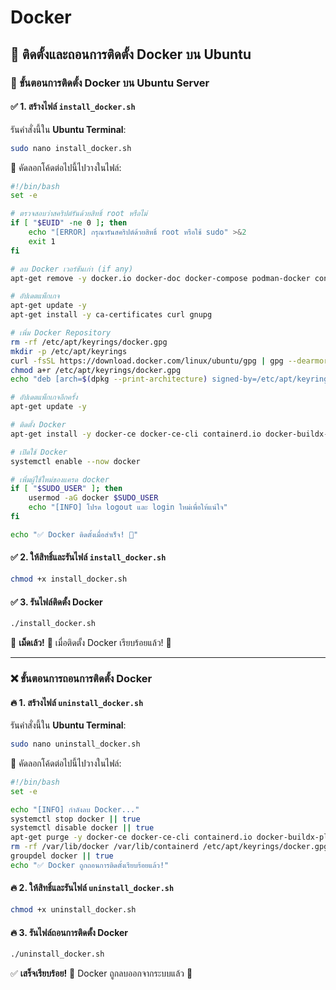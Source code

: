 # Docker

## 🚀 ติดตั้งและถอนการติดตั้ง Docker บน Ubuntu

### 📌 ขั้นตอนการติดตั้ง Docker บน Ubuntu Server

#### ✅ 1. สร้างไฟล์ `install_docker.sh`

รันคำสั่งนี้ใน **Ubuntu Terminal**:
```sh
sudo nano install_docker.sh
```

📌 คัดลอกโค้ดต่อไปนี้ไปวางในไฟล์:

```sh
#!/bin/bash
set -e

# ตรวจสอบว่าสคริปต์รันด้วยสิทธิ์ root หรือไม่
if [ "$EUID" -ne 0 ]; then
    echo "[ERROR] กรุณารันสคริปต์ด้วยสิทธิ์ root หรือใช้ sudo" >&2
    exit 1
fi

# ลบ Docker เวอร์ชันเก่า (if any)
apt-get remove -y docker.io docker-doc docker-compose podman-docker containerd runc || true

# อัปเดตแพ็กเกจ
apt-get update -y
apt-get install -y ca-certificates curl gnupg

# เพิ่ม Docker Repository
rm -rf /etc/apt/keyrings/docker.gpg
mkdir -p /etc/apt/keyrings
curl -fsSL https://download.docker.com/linux/ubuntu/gpg | gpg --dearmor -o /etc/apt/keyrings/docker.gpg
chmod a+r /etc/apt/keyrings/docker.gpg
echo "deb [arch=$(dpkg --print-architecture) signed-by=/etc/apt/keyrings/docker.gpg] https://download.docker.com/linux/ubuntu $(lsb_release -cs) stable" | tee /etc/apt/sources.list.d/docker.list > /dev/null

# อัปเดตแพ็กเกจอีกครั้ง
apt-get update -y

# ติดตั้ง Docker
apt-get install -y docker-ce docker-ce-cli containerd.io docker-buildx-plugin docker-compose-plugin || apt-get install -y docker.io

# เปิดใช้ Docker
systemctl enable --now docker

# เพิ่มผู้ใช้ใหม่ของแครด docker
if [ "$SUDO_USER" ]; then
    usermod -aG docker $SUDO_USER
    echo "[INFO] โปรด logout และ login ใหม่เพื่อให้แน่ใจ"
fi

echo "✅ Docker ติดตั้งเมื่อสำเร็จ! 🚀"
```

#### ✅ 2. ให้สิทธิ์และรันไฟล์ `install_docker.sh`
```sh
chmod +x install_docker.sh
```

#### ✅ 3. รันไฟล์ติดตั้ง Docker
```sh
./install_docker.sh
```

💚 **เม็ดเล้ว!** 🚀 เมื่อติดตั้ง Docker เรียบร้อยแล้ว! 🎉

---

### ❌ ขั้นตอนการถอนการติดตั้ง Docker

#### 🔥 1. สร้างไฟล์ `uninstall_docker.sh`

รันคำสั่งนี้ใน **Ubuntu Terminal**:
```sh
sudo nano uninstall_docker.sh
```

📌 คัดลอกโค้ดต่อไปนี้ไปวางในไฟล์:

```sh
#!/bin/bash
set -e

echo "[INFO] กำลังลบ Docker..."
systemctl stop docker || true
systemctl disable docker || true
apt-get purge -y docker-ce docker-ce-cli containerd.io docker-buildx-plugin docker-compose-plugin docker.io || true
rm -rf /var/lib/docker /var/lib/containerd /etc/apt/keyrings/docker.gpg /etc/apt/sources.list.d/docker.list
groupdel docker || true
echo "✅ Docker ถูกถอนการติดตั้งเรียบร้อยแล้ว!"
```

#### 🔥 2. ให้สิทธิ์และรันไฟล์ `uninstall_docker.sh`
```sh
chmod +x uninstall_docker.sh
```

#### 🔥 3. รันไฟล์ถอนการติดตั้ง Docker
```sh
./uninstall_docker.sh
```

✅ **เสร็จเรียบร้อย!** 🚀 Docker ถูกลบออกจากระบบแล้ว 🎉


